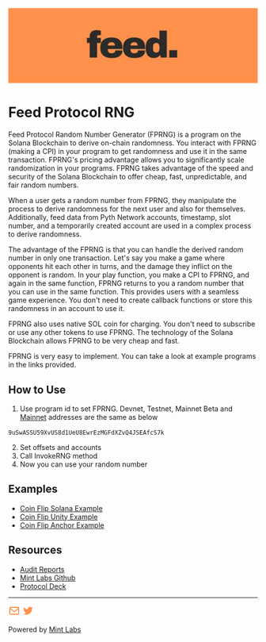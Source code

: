 <picture>
  <img alt="feed protocol banner" src="./banner.jpeg" width='925'>
</picture>

# Feed Protocol RNG

Feed Protocol Random Number Generator (FPRNG) is a program on the Solana Blockchain to derive on-chain randomness. You interact with FPRNG (making a CPI) in your program to get randomness and use it in the same transaction. FPRNG's pricing advantage allows you to significantly scale randomization in your programs. FPRNG takes advantage of the speed and security of the Solana Blockchain to offer cheap, fast, unpredictable, and fair random numbers.

When a user gets a random number from FPRNG, they manipulate the process to derive randomness for the next user and also for themselves. Additionally, feed data from Pyth Network accounts, timestamp, slot number, and a temporarily created account are used in a complex process to derive randomness.

The advantage of the FPRNG is that you can handle the derived random number in only one transaction. Let's say you make a game where opponents hit each other in turns, and the damage they inflict on the opponent is random. In your play function, you make a CPI to FPRNG, and again in the same function, FPRNG returns to you a random number that you can use in the same function. This provides users with a seamless game experience. You don't need to create callback functions or store this randomness in an account to use it.

FPRNG also uses native SOL coin for charging. You don't need to subscribe or use any other tokens to use FPRNG. The technology of the Solana Blockchain allows FPRNG to be very cheap and fast.

FPRNG is very easy to implement. You can take a look at example programs in the links provided.

## How to Use

1. Use program id to set FPRNG. Devnet, Testnet, Mainnet Beta and [Mainnet](https://solscan.io/account/9uSwASSU59XvUS8d1UeU8EwrEzMGFdXZvQ4JSEAfcS7k) addresses are the same as below
```
9uSwASSU59XvUS8d1UeU8EwrEzMGFdXZvQ4JSEAfcS7k
```

2. Set offsets and accounts
3. Call InvokeRNG method
4. Now you can use your random number

## Examples

 - [Coin Flip Solana Example](https://github.com/MintLabsDev/coin-flip-solana-example)
 - [Coin Flip Unity Example](https://github.com/MintLabsDev/coin-flip-unity-example)
 - [Coin Flip Anchor Example](https://github.com/MintLabsDev/coin-flip-anchor-example)

## Resources

 - [Audit Reports](./feed-protocol-public.pdf)
 - [Mint Labs Github](https://github.com/orgs/MintLabsDev)
 - [Protocol Deck](https://www.canva.com/design/DAGJgAPXgwM/-QXEVdOMUciOe-tsAw9W9w/edit)

---

[![Twitter](./mail.png)](mailto:hello@mintlabs.dev) [![Mail](./twitter.png)](https://x.com/feed_protocol) 

Powered by [Mint Labs](https://mintlabs.dev/)